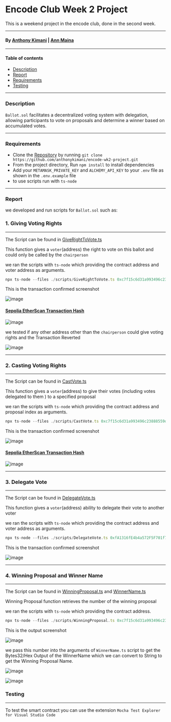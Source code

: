 # Encode Club Week 2 Project

This is a weekend project in the encode club, done in the second week.

---

#### By [Anthony Kimani](https://github.com/anthonykimani) | [Ann Maina](https://github.com/ANNMAINAWANGARI)

---

#### Table of contents

- [Description](#description)
- [Report](#report)
- [Requirements](#requirements)
- [Testing](#testing)

---

### Description

`Ballot.sol` facilitates a decentralized voting system with delegation, allowing participants to vote on proposals and determine a winner based on accumulated votes.

---

### Requirements

- Clone the [Repository](https://github.com/anthonykimani/encode-wk2-project.git) by running `git clone https://github.com/anthonykimani/encode-wk2-project.git`
- From the project directory, Run `npm install` to install dependencies
- Add your `METAMASK_PRIVATE_KEY` and `ALCHEMY_API_KEY` to your `.env` file as shown in the `.env.example` file
- to use scripts run with `ts-node`

---

### Report

we developed and run scripts for `Ballot.sol` such as:

### 1. Giving Voting Rights

---

The Script can be found in [GiveRightToVote.ts](scripts/GiveRightToVote.ts)

This function gives a `voter`(address) the right to vote on this ballot and could only be called by the `chairperson`

we ran the scripts with `ts-node` which providing the contract address and voter address as arguments.

```typescript
npx ts-node --files ./scripts/GiveRightToVote.ts 0xc7f15c6d31a993496c23888559d31acbd159c8b0 0xfA1316fE4b4a572F5F701f75A97bae933a24B748
```

This is the transaction confirmed screenshot

![image](./img/Screenshot%202024-03-24%20091801.png)

#### [Sepolia EtherScan Transaction Hash](https://sepolia.etherscan.io/tx/0xe7a391e5fb8b1eb7d9c3588231c962461fcc8873430bd7b39911bac5e030dc67)

![image](./img/Screenshot%202024-03-25%20095832.png)

we tested if any other address other than the `chairperson` could give voting rights and the Transaction Reverted

![image](./img/Screenshot%202024-03-24%20093519.png)

---

### 2. Casting Voting Rights

---

The Script can be found in [CastVote.ts](scripts/CastVote.ts)

This function gives a `voter`(address) to give their votes (including votes delegated to them ) to a specified proposal

we ran the scripts with `ts-node` which providing the contract address and proposal index as arguments.

```typescript
npx ts-node --files ./scripts/CastVote.ts 0xc7f15c6d31a993496c23888559d31acbd159c8b0 1
```

This is the transaction confirmed screenshot

![image](./img/Screenshot%202024-03-24%20094150.png)

#### [Sepolia EtherScan Transaction Hash](https://sepolia.etherscan.io/tx/0x17596c14fc7e92288a16d4f7067a6f480779714b075f00efd6a34f0a4e11f744)

![image](./img/Screenshot%202024-03-25%20101216.png)

---

### 3. Delegate Vote

---

The Script can be found in [DelegateVote.ts](scripts/DelegateVote.ts)

This function gives a `voter`(address) ability to delegate their vote to another voter

we ran the scripts with `ts-node` which providing the contract address and voter address as arguments.

```typescript
npx ts-node --files ./scripts/DelegateVote.ts 0xfA1316fE4b4a572F5F701f75A97bae933a24B748 0x4A8E770a33631Bb909c424CaA8C48BbC28Be96b1
```

This is the transaction confirmed screenshot

![image](./img/Screenshot%202024-03-24%20092400.png)

---

### 4. Winning Proposal and Winner Name

---

The Script can be found in [WinningProposal.ts](scripts/WinningProposal.ts) and [WinnerName.ts](scripts/WinnerName.ts)

Winning Proposal function retrieves the number of the winning proposal

we ran the scripts with `ts-node` which providing the contract address.

```typescript
npx ts-node --files ./scripts/WinningProposal.ts 0xc7f15c6d31a993496c23888559d31acbd159c8b0
```

This is the output screenshot

![image](./img/Screenshot%202024-03-25%20102905.png)

we pass this number into the arguments of `WinnerName.ts` script to get the Bytes32/Hex Output of the WinnerName which we can convert to String to get the Winning Proposal Name.

![image](./img/Screenshot%202024-03-24%20095432.png)

![image](./img/Screenshot%202024-03-24%20095448.png)

### Testing

---

To test the smart contract you can use the extension `Mocha Test Explorer for Visual Studio Code`
